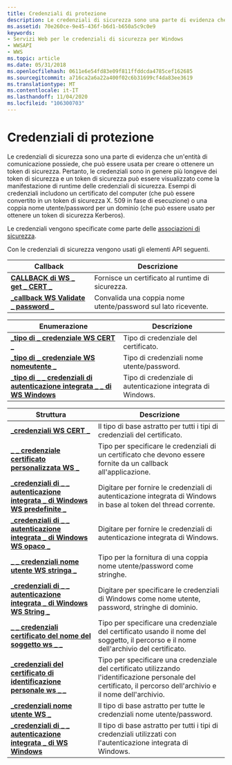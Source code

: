 ```yaml
---
title: Credenziali di protezione
description: Le credenziali di sicurezza sono una parte di evidenza che un'entità di comunicazione possiede, che può essere usata per creare o ottenere un token di sicurezza.
ms.assetid: 70e260ce-9e45-436f-b6d1-b650a5c9c0e9
keywords:
- Servizi Web per le credenziali di sicurezza per Windows
- WWSAPI
- WWS
ms.topic: article
ms.date: 05/31/2018
ms.openlocfilehash: 0611e6e54fd83e09f811ffddcda4785cef162685
ms.sourcegitcommit: a716ca2a6a22a400f02c6b31699cf4da83ee3619
ms.translationtype: MT
ms.contentlocale: it-IT
ms.lasthandoff: 11/04/2020
ms.locfileid: "106300703"
---
```

# <a name="security-credentials"></a>Credenziali di protezione

Le credenziali di sicurezza sono una parte di evidenza che un'entità di comunicazione possiede, che può essere usata per creare o ottenere un token di sicurezza. Pertanto, le credenziali sono in genere più longeve dei token di sicurezza e un token di sicurezza può essere visualizzato come la manifestazione di runtime delle credenziali di sicurezza. Esempi di credenziali includono un certificato del computer (che può essere convertito in un token di sicurezza X. 509 in fase di esecuzione) o una coppia nome utente/password per un dominio (che può essere usato per ottenere un token di sicurezza Kerberos).


Le credenziali vengono specificate come parte delle [associazioni di sicurezza](security-bindings.md).

Con le credenziali di sicurezza vengono usati gli elementi API seguenti.

| Callback                                                                  | Descrizione                                              |
|---------------------------------------------------------------------------|----------------------------------------------------------|
| [**CALLBACK di WS \_ get \_ CERT \_**](/windows/desktop/api/WebServices/nc-webservices-ws_get_cert_callback)                   | Fornisce un certificato al runtime di sicurezza.          |
| [**\_callback WS Validate \_ password \_**](/windows/desktop/api/WebServices/nc-webservices-ws_validate_password_callback) | Convalida una coppia nome utente/password sul lato ricevente. |



 



| Enumerazione                                                                                           | Descrizione                                                   |
|-------------------------------------------------------------------------------------------------------|---------------------------------------------------------------|
| [**\_tipo di \_ credenziale WS CERT \_**](/windows/desktop/api/WebServices/ne-webservices-ws_cert_credential_type)                                         | Tipo di credenziale del certificato.                       |
| [**\_tipo di \_ credenziale WS nomeutente \_**](/windows/desktop/api/WebServices/ne-webservices-ws_username_credential_type)                                 | Tipo di credenziali nome utente/password.                 |
| [**\_tipo di \_ \_ credenziali di autenticazione integrata \_ \_ di WS Windows**](/windows/desktop/api/WebServices/ne-webservices-ws_windows_integrated_auth_credential_type) | Tipo di credenziale di autenticazione integrata di Windows. |



 



| Struttura                                                                                                   | Descrizione                                                                                                           |
|-------------------------------------------------------------------------------------------------------------|-----------------------------------------------------------------------------------------------------------------------|
| [**\_credenziali WS CERT \_**](/windows/desktop/api/WebServices/ns-webservices-ws_cert_credential)                                                          | Il tipo di base astratto per tutti i tipi di credenziali del certificato.                                                          |
| [**\_ \_ credenziale certificato personalizzata WS \_**](/windows/desktop/api/WebServices/ns-webservices-ws_custom_cert_credential)                                           | Tipo per specificare le credenziali di un certificato che devono essere fornite da un callback all'applicazione.             |
| [**\_credenziali di \_ \_ autenticazione integrata \_ di Windows WS predefinite \_**](/windows/desktop/api/WebServices/ns-webservices-ws_default_windows_integrated_auth_credential) | Digitare per fornire le credenziali di autenticazione integrata di Windows in base al token del thread corrente.                  |
| [**\_credenziali di \_ \_ autenticazione integrata \_ di Windows WS opaco \_**](/windows/desktop/api/WebServices/ns-webservices-ws_opaque_windows_integrated_auth_credential)   | Digitare per fornire le credenziali di autenticazione integrata di Windows.                                                    |
| [**\_ \_ credenziali nome utente WS stringa \_**](/windows/desktop/api/WebServices/ns-webservices-ws_string_username_credential)                                   | Tipo per la fornitura di una coppia nome utente/password come stringhe.                                                           |
| [**\_credenziali di \_ \_ autenticazione integrata \_ di Windows WS String \_**](/windows/desktop/api/WebServices/ns-webservices-ws_string_windows_integrated_auth_credential)   | Digitare per specificare le credenziali di Windows come nome utente, password, stringhe di dominio.                                        |
| [**\_ \_ credenziali certificato del nome del soggetto ws \_ \_**](/windows/desktop/api/WebServices/ns-webservices-ws_subject_name_cert_credential)                              | Tipo per specificare una credenziale del certificato usando il nome del soggetto, il percorso e il nome dell'archivio del certificato. |
| [**\_credenziali del certificato di identificazione personale ws \_ \_**](/windows/desktop/api/WebServices/ns-webservices-ws_thumbprint_cert_credential)                                   | Tipo per specificare una credenziale del certificato utilizzando l'identificazione personale del certificato, il percorso dell'archivio e il nome dell'archivio.   |
| [**\_credenziali nome utente WS \_**](/windows/desktop/api/WebServices/ns-webservices-ws_username_credential)                                                  | Il tipo di base astratto per tutte le credenziali nome utente/password.                                                         |
| [**\_credenziali di \_ \_ autenticazione integrata \_ di WS Windows**](/windows/desktop/api/WebServices/ns-webservices-ws_windows_integrated_auth_credential)                  | Il tipo di base astratto per tutti i tipi di credenziali utilizzati con l'autenticazione integrata di Windows.                          |



 

 

 




